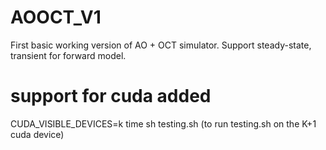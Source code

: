 # AOOCT_V1
First basic working version of AO + OCT simulator. Support steady-state, transient for forward model. 

# support for cuda added
CUDA_VISIBLE_DEVICES=k time sh testing.sh (to run testing.sh on the K+1 cuda device)
